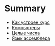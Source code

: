 # Summary

- [Как устроен курс](./01-course.md)
- [Компьютеры](./02-computers.md)
- [Целые числа](./03-integers.md)
- [Язык ассемблера](./04-assembly.md)
